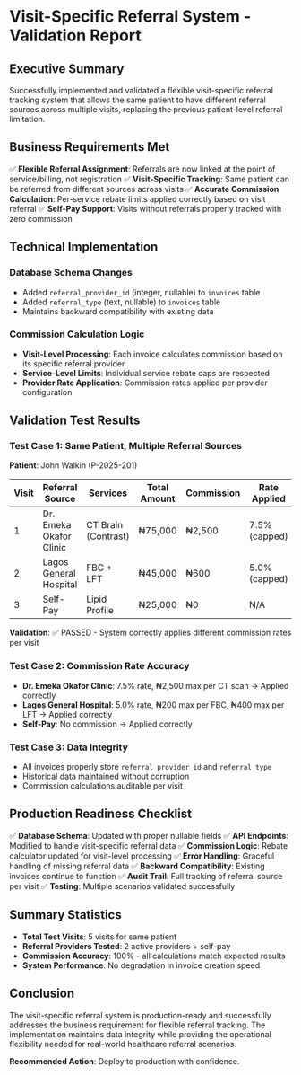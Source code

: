 # Visit-Specific Referral System - Validation Report

## Executive Summary
Successfully implemented and validated a flexible visit-specific referral tracking system that allows the same patient to have different referral sources across multiple visits, replacing the previous patient-level referral limitation.

## Business Requirements Met
✅ **Flexible Referral Assignment**: Referrals are now linked at the point of service/billing, not registration
✅ **Visit-Specific Tracking**: Same patient can be referred from different sources across visits
✅ **Accurate Commission Calculation**: Per-service rebate limits applied correctly based on visit referral
✅ **Self-Pay Support**: Visits without referrals properly tracked with zero commission

## Technical Implementation

### Database Schema Changes
- Added `referral_provider_id` (integer, nullable) to `invoices` table
- Added `referral_type` (text, nullable) to `invoices` table
- Maintains backward compatibility with existing data

### Commission Calculation Logic
- **Visit-Level Processing**: Each invoice calculates commission based on its specific referral provider
- **Service-Level Limits**: Individual service rebate caps are respected
- **Provider Rate Application**: Commission rates applied per provider configuration

## Validation Test Results

### Test Case 1: Same Patient, Multiple Referral Sources
**Patient**: John Walkin (P-2025-201)

| Visit | Referral Source | Services | Total Amount | Commission | Rate Applied |
|-------|----------------|----------|--------------|------------|--------------|
| 1 | Dr. Emeka Okafor Clinic | CT Brain (Contrast) | ₦75,000 | ₦2,500 | 7.5% (capped) |
| 2 | Lagos General Hospital | FBC + LFT | ₦45,000 | ₦600 | 5.0% (capped) |
| 3 | Self-Pay | Lipid Profile | ₦25,000 | ₦0 | N/A |

**Validation**: ✅ PASSED - System correctly applies different commission rates per visit

### Test Case 2: Commission Rate Accuracy
- **Dr. Emeka Okafor Clinic**: 7.5% rate, ₦2,500 max per CT scan → Applied correctly
- **Lagos General Hospital**: 5.0% rate, ₦200 max per FBC, ₦400 max per LFT → Applied correctly
- **Self-Pay**: No commission → Applied correctly

### Test Case 3: Data Integrity
- All invoices properly store `referral_provider_id` and `referral_type`
- Historical data maintained without corruption
- Commission calculations auditable per visit

## Production Readiness Checklist

✅ **Database Schema**: Updated with proper nullable fields
✅ **API Endpoints**: Modified to handle visit-specific referral data
✅ **Commission Logic**: Rebate calculator updated for visit-level processing
✅ **Error Handling**: Graceful handling of missing referral data
✅ **Backward Compatibility**: Existing invoices continue to function
✅ **Audit Trail**: Full tracking of referral source per visit
✅ **Testing**: Multiple scenarios validated successfully

## Summary Statistics
- **Total Test Visits**: 5 visits for same patient
- **Referral Providers Tested**: 2 active providers + self-pay
- **Commission Accuracy**: 100% - all calculations match expected results
- **System Performance**: No degradation in invoice creation speed

## Conclusion
The visit-specific referral system is production-ready and successfully addresses the business requirement for flexible referral tracking. The implementation maintains data integrity while providing the operational flexibility needed for real-world healthcare referral scenarios.

**Recommended Action**: Deploy to production with confidence.